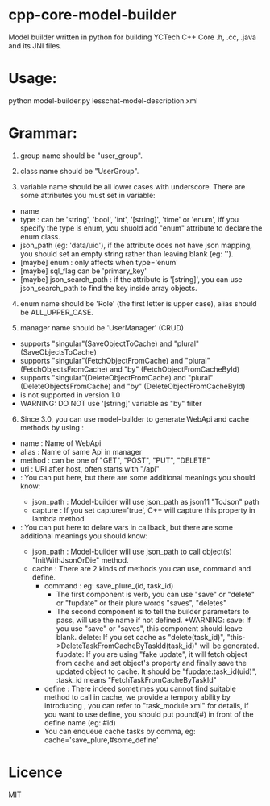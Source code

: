 # cpp-core-model-builder

Model builder written in python for building YCTech C++ Core .h, .cc, .java and its JNI files.


# Usage:
python model-builder.py lesschat-model-description.xml


# Grammar:
1. group name should be "user_group".

2. class name should be "UserGroup".

3. variable name should be all lower cases with underscore. There are some attributes you must set in variable:
  - name
  - type : can be 'string', 'bool', 'int', '[string]', 'time'
           or 'enum', iff you specify the type is enum, you shuold add "enum" attribute to declare the enum class.
  - json_path (eg: 'data/uid'), if the attribute does not have json mapping, you should set an empty string rather than leaving blank (eg: '').
  - [maybe] enum : only affects when type='enum'
  - [maybe] sql_flag can be 'primary_key'
  - [maybe] json_search_path : if the attribute is '[string]', you can use json_search_path to find the key inside array objects.

4. enum name should be 'Role' (the first letter is upper case), alias should be ALL_UPPER_CASE.

5. manager name should be 'UserManager' (CRUD)
  - <save/> supports "singular"(SaveObjectToCache) and "plural"(SaveObjectsToCache)
  - <fetch/> supports "singular"(FetchObjectFromCache) and "plural"(FetchObjectsFromCache) and "by" (FetchObjectFromCacheById)
  - <delete/> supports "singular"(DeleteObjectFromCache) and "plural"(DeleteObjectsFromCache) and "by" (DeleteObjectFromCacheById)
  - <update/> is not supported in version 1.0
  - WARNING: DO NOT use '[string]' variable as "by" filter

6. Since 3.0, you can use model-builder to generate WebApi and cache methods by using <api/>:
  - name : Name of WebApi
  - alias : Name of same Api in manager
  - method : can be one of "GET", "POST", "PUT", "DELETE"
  - uri : URI after host, often starts with "/api"
  - <inputs/> : You can put <variable/> here, but there are some additional meanings you should know:
    - json_path : Model-builder will use json_path as json11 "ToJson" path
    - capture : If you set capture='true', C++ will capture this property in lambda method
  - <outputs/> : You can put <variable/> here to delare vars in callback, but there are some additional meanings you should know:
    - json_path : Model-builder will use json_path to call object(s) "InitWithJsonOrDie" method.
    - cache : There are 2 kinds of methods you can use, command and define.
      - command : eg: save_plure_(id, task_id)
        - The first component is verb, you can use "save" or "delete" or "fupdate" or their plure words "saves", "deletes"
        - The second component is to tell the builder parameters to pass, will use the <variable/> name if not defined.
          *WARNING:
          save: If you use "save" or "saves", this component should leave blank.
          delete: If you set cache as "delete(task_id)", "this->DeleteTaskFromCacheByTaskId(task_id)" will be generated.
          fupdate: If you are using "fake update", it will fetch object from cache and set object's property and finally save the updated object to cache.
            It should be "fupdate:task_id(uid)", :task_id means "FetchTaskFromCacheByTaskId"
      - define : There indeed sometimes you cannot find suitable method to call in cache, we provide a tempory ability by introducing <define name='id' description='c++_method'/>, you can refer to "task_module.xml" for details, if you want to use define, you should put pound(#) in front of the define name (eg: #id)
      - You can enqueue cache tasks by comma, eg: cache='save_plure,#some_define'

# Licence
MIT
